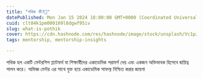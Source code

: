 ```yaml
---
title: "পথিক কী?🚀"
datePublished: Mon Jan 15 2024 18:00:00 GMT+0000 (Coordinated Universal Time)
cuid: clt04k1pm000109l8dgwf95iv
slug: what-is-pothik
cover: https://cdn.hashnode.com/res/hashnode/image/stock/unsplash/Vc1pJfvoQvY/upload/4db37b5ac7da9b8d700f9818a24a8583.jpeg
tags: mentorship, mentorship-insights

---
```


পথিক হল একটি মেন্টরশিপ প্ল্যাটফর্ম যা শিক্ষার্থীদের একাডেমিক পরামর্শ দেয় এবং একজন অভিভাবক হিসেবে দ্বায়িত্ব পালন করে। অভিজ্ঞ মেন্টর এর সাথে যুক্ত হয়ে একাডেমিক সাফল্য নিশ্চিত করার জায়গা